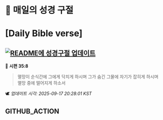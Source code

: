 # 🙏 매일의 성경 구절
# [Daily Bible verse]
## [![README에 성경구절 업데이트](https://github.com/DONGSUKA/first_test/actions/workflows/update-readme-bible.yml/badge.svg)](https://github.com/DONGSUKA/first_test/actions/workflows/update-readme-bible.yml)
<!-- START_BIBLE_VERSE -->
📖 **시편 35:8**
> 멸망이 순식간에 그에게 닥치게 하시며 그가 숨긴 그물에 자기가 잡히게 하시며 멸망 중에 떨어지게 하소서

🕊️ _업데이트 시각: 2025-09-17 20:28:01 KST_
  <!-- END_BIBLE_VERSE -->
## GITHUB_ACTION
